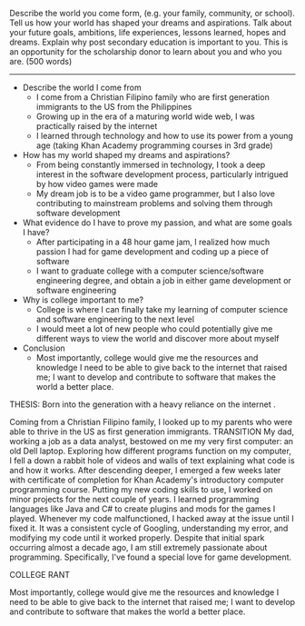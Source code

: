 
Describe the world you come form, (e.g. your family, community, or school). Tell us how your world has shaped your dreams and aspirations. Talk about your future goals, ambitions, life experiences, lessons learned, hopes and dreams. Explain why post secondary education is important to you. This is an opportunity for the scholarship donor to learn about you and who you are. (500 words)

---

- Describe the world I come from
    - I come from a Christian Filipino family who are first generation immigrants to the US from the Philippines
    - Growing up in the era of a maturing world wide web, I was practically raised by the internet
    - I learned through technology and how to use its power from a young age (taking Khan Academy programming courses in 3rd grade)
- How has my world shaped my dreams and aspirations?
    - From being constantly immersed in technology, I took a deep interest in the software development process, particularly intrigued by how video games were made
    - My dream job is to be a video game programmer, but I also love contributing to mainstream problems and solving them through software development
- What evidence do I have to prove my passion, and what are some goals I have?
    - After participating in a 48 hour game jam, I realized how much passion I had for game development and coding up a piece of software
    - I want to graduate college with a computer science/software engineering degree, and obtain a job in either game development or software engineering
- Why is college important to me?
    - College is where I can finally take my learning of computer science and software engineering to the next level
    - I would meet a lot of new people who could potentially give me different ways to view the world and discover more about myself
- Conclusion
    - Most importantly, college would give me the resources and knowledge I need to be able to give back to the internet that raised me; I want to develop and contribute to software that makes the world a better place.

THESIS:
Born into the generation with a heavy reliance on the internet .

Coming from a Christian Filipino family, I looked up to my parents who were able to thrive in the US as first generation immigrants. 
TRANSITION
My dad, working a job as a data analyst, bestowed on me my very first computer: an old Dell laptop.
Exploring how different programs function on my computer, I fell a down a rabbit hole of videos and walls of text explaining what code is and how it works. After descending deeper, I emerged a few weeks later with certificate of completion for Khan Academy's introductory computer programming course. Putting my new coding skills to use, I worked on minor projects for the next couple of years. I learned programming languages like Java and C# to create plugins and mods for the games I played. Whenever my code malfunctioned, I hacked away at the issue until I fixed it. It was a consistent cycle of Googling, understanding my error, and modifying my code until it worked properly. 
Despite that initial spark occurring almost a decade ago, I am still extremely passionate about programming. Specifically, I've found a special love for game development.



COLLEGE RANT

Most importantly, college would give me the resources and knowledge I need to be able to give back to the internet that raised me; I want to develop and contribute to software that makes the world a better place.